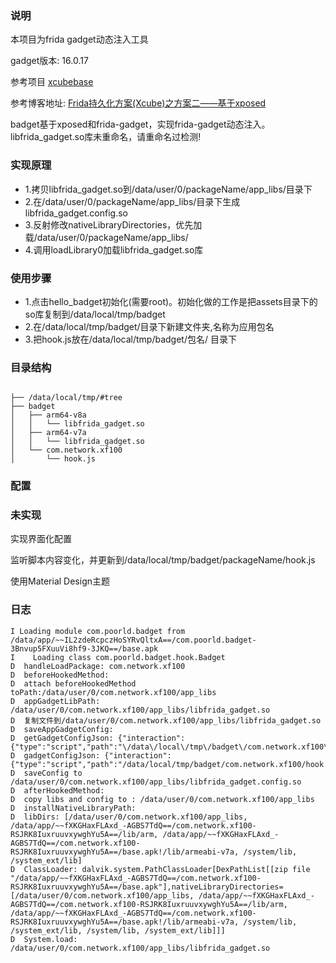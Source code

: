 ### 说明
本项目为frida gadget动态注入工具

gadget版本: 16.0.17


参考项目  [xcubebase](https://github.com/svengong/xcubebase)

参考博客地址: [Frida持久化方案(Xcube)之方案二——基于xposed](https://bbs.kanxue.com/thread-266784.htm)

badget基于xposed和frida-gadget，实现frida-gadget动态注入。libfrida_gadget.so库未重命名，请重命名过检测!


### 实现原理
* 1.拷贝libfrida_gadget.so到/data/user/0/packageName/app_libs/目录下
* 2.在/data/user/0/packageName/app_libs/目录下生成libfrida_gadget.config.so
* 3.反射修改nativeLibraryDirectories，优先加载/data/user/0/packageName/app_libs/
* 4.调用loadLibrary0加载libfrida_gadget.so库

### 使用步骤
* 1.点击hello_badget初始化(需要root)。初始化做的工作是把assets目录下的so库复制到/data/local/tmp/badget
* 2.在/data/local/tmp/badget/目录下新建文件夹,名称为应用包名
* 3.把hook.js放在/data/local/tmp/badget/包名/ 目录下

### 目录结构
```tree

├── /data/local/tmp/#tree
├── badget
│   ├── arm64-v8a
│   │   └── libfrida_gadget.so
│   ├── arm64-v7a
│   │   └── libfrida_gadget.so
│   └── com.network.xf100
│       └── hook.js
```

### 配置



### 未实现
实现界面化配置

监听脚本内容变化，并更新到/data/local/tmp/badget/packageName/hook.js

使用Material Design主题

### 日志

```log
I Loading module com.poorld.badget from /data/app/~~IL2zdeRcpczHoSYRvQltxA==/com.poorld.badget-3Bnvup5FXuuVi8hf9-3JKQ==/base.apk
I    Loading class com.poorld.badget.hook.Badget
D  handleLoadPackage: com.network.xf100
D  beforeHookedMethod:
D  attach beforeHookedMethod toPath:/data/user/0/com.network.xf100/app_libs
D  appGadgetLibPath: /data/user/0/com.network.xf100/app_libs/libfrida_gadget.so
D  复制文件到/data/user/0/com.network.xf100/app_libs/libfrida_gadget.so
D  saveAppGadgetConfig:
D  getGadgetConfigJson: {"interaction":{"type":"script","path":"\/data\/local\/tmp\/badget\/com.network.xf100\/hook.js","on_change":"reload"}}
D  gadgetConfigJson: {"interaction":{"type":"script","path":"/data/local/tmp/badget/com.network.xf100/hook.js","on_change":"reload"}}
D  saveConfig to /data/user/0/com.network.xf100/app_libs/libfrida_gadget.config.so
D  afterHookedMethod:
D  copy libs and config to : /data/user/0/com.network.xf100/app_libs
D  installNativeLibraryPath:
D  libDirs: [/data/user/0/com.network.xf100/app_libs, /data/app/~~fXKGHaxFLAxd_-AGBS7TdQ==/com.network.xf100-RSJRK8IuxruuvxywghYu5A==/lib/arm, /data/app/~~fXKGHaxFLAxd_-AGBS7TdQ==/com.network.xf100-RSJRK8IuxruuvxywghYu5A==/base.apk!/lib/armeabi-v7a, /system/lib, /system_ext/lib]
D  ClassLoader: dalvik.system.PathClassLoader[DexPathList[[zip file "/data/app/~~fXKGHaxFLAxd_-AGBS7TdQ==/com.network.xf100-RSJRK8IuxruuvxywghYu5A==/base.apk"],nativeLibraryDirectories=[/data/user/0/com.network.xf100/app_libs, /data/app/~~fXKGHaxFLAxd_-AGBS7TdQ==/com.network.xf100-RSJRK8IuxruuvxywghYu5A==/lib/arm, /data/app/~~fXKGHaxFLAxd_-AGBS7TdQ==/com.network.xf100-RSJRK8IuxruuvxywghYu5A==/base.apk!/lib/armeabi-v7a, /system/lib, /system_ext/lib, /system/lib, /system_ext/lib]]]
D  System.load: /data/user/0/com.network.xf100/app_libs/libfrida_gadget.so
```
